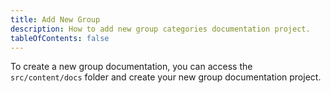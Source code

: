 ```yaml
---
title: Add New Group
description: How to add new group categories documentation project.
tableOfContents: false
---
```


To create a new group documentation, you can access the `src/content/docs` folder and create your new group documentation project.
